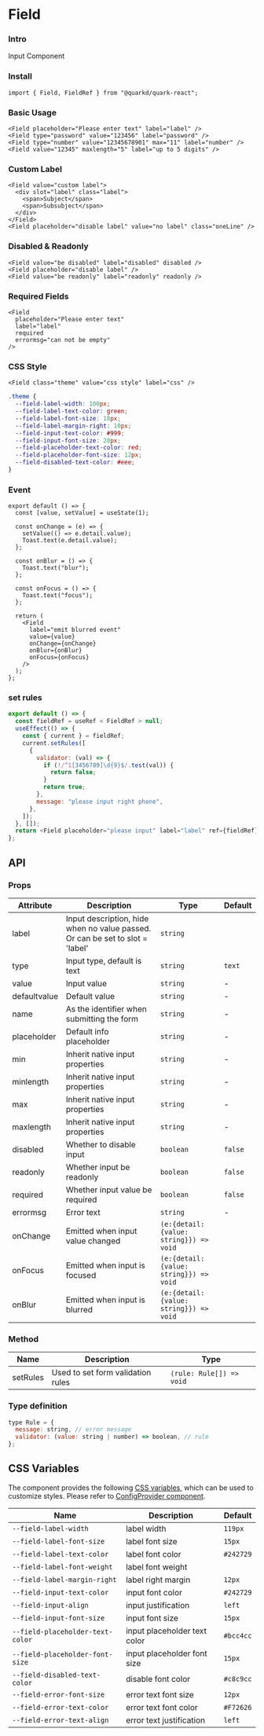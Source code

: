 # Field

### Intro

Input Component

### Install

```tsx
import { Field, FieldRef } from "@quarkd/quark-react";
```

### Basic Usage

```tsx
<Field placeholder="Please enter text" label="label" />
<Field type="password" value="123456" label="password" />
<Field type="number" value="12345678901" max="11" label="number" />
<Field value="12345" maxlength="5" label="up to 5 digits" />
```

### Custom Label

```tsx
<Field value="custom label">
  <div slot="label" class="label">
    <span>Subject</span>
    <span>Subsubject</span>
  </div>
</Field>
<Field placeholder="disable label" value="no label" class="oneLine" />
```

### Disabled & Readonly

```tsx
<Field value="be disabled" label="disabled" disabled />
<Field placeholder="disable label" />
<Field value="be readonly" label="readonly" readonly />
```

### Required Fields

```tsx
<Field
  placeholder="Please enter text"
  label="label"
  required
  errormsg="can not be empty"
/>
```

### CSS Style

```tsx
<Field class="theme" value="css style" label="css" />
```

```css
.theme {
  --field-label-width: 100px;
  --field-label-text-color: green;
  --field-label-font-size: 18px;
  --field-label-margin-right: 10px;
  --field-input-text-color: #999;
  --field-input-font-size: 20px;
  --field-placeholder-text-color: red;
  --field-placeholder-font-size: 12px;
  --field-disabled-text-color: #eee;
}
```

### Event

```tsx
export default () => {
  const [value, setValue] = useState(1);

  const onChange = (e) => {
    setValue(() => e.detail.value);
    Toast.text(e.detail.value);
  };

  const onBlur = () => {
    Toast.text("blur");
  };

  const onFocus = () => {
    Toast.text("focus");
  };

  return (
    <Field
      label="emit blurred event"
      value={value}
      onChange={onChange}
      onBlur={onBlur}
      onFocus={onFocus}
    />
  );
};
```

### set rules

```js
export default () => {
  const fieldRef = useRef < FieldRef > null;
  useEffect(() => {
    const { current } = fieldRef;
    current.setRules([
      {
        validator: (val) => {
          if (!/^1[3456789]\d{9}$/.test(val)) {
            return false;
          }
          return true;
        },
        message: "please input right phone",
      },
    ]);
  }, []);
  return <Field placeholder="please input" label="label" ref={fieldRef} />;
};
```

## API

### Props

| Attribute    | Description                                                                   | Type                                   | Default |
| ------------ | ----------------------------------------------------------------------------- | -------------------------------------- | ------- |
| label        | Input description, hide when no value passed. Or can be set to slot = 'label' | `string`                               |
| type         | Input type, default is text                                                   | `string`                               | `text`  |
| value        | Input value                                                                   | `string`                               | -       |
| defaultvalue | Default value                                                                 | `string`                               | -       |
| name         | As the identifier when submitting the form                                    | `string`                               | -       |
| placeholder  | Default info placeholder                                                      | `string`                               | -       |
| min          | Inherit native input properties                                               | `string`                               | -       |
| minlength    | Inherit native input properties                                               | `string`                               | -       |
| max          | Inherit native input properties                                               | `string`                               | -       |
| maxlength    | Inherit native input properties                                               | `string`                               | -       |
| disabled     | Whether to disable input                                                      | `boolean`                              | `false` |
| readonly     | Whether input be readonly                                                     | `boolean`                              | `false` |
| required     | Whether input value be required                                               | `boolean`                              | `false` |
| errormsg     | Error text                                                                    | `string`                               | -       |
| onChange     | Emitted when input value changed                                              | `(e:{detail:{value: string}}) => void` |
| onFocus      | Emitted when input is focused                                                 | `(e:{detail:{value: string}}) => void` |
| onBlur       | Emitted when input is blurred                                                 | `(e:{detail:{value: string}}) => void` |

### Method

| Name     | Description                       | Type                     |
| -------- | --------------------------------- | ------------------------ |
| setRules | Used to set form validation rules | `(rule: Rule[]) => void` |

### Type definition

```js
type Rule = {
  message: string, // error message
  validator: (value: string | number) => boolean, // rule
};
```

## CSS Variables

The component provides the following [CSS variables](https://developer.mozilla.org/zh-CN/docs/Web/CSS/Using_CSS_custom_properties), which can be used to customize styles. Please refer to [ConfigProvider component](#/theme).

| Name                             | Description                  | Default   |
| -------------------------------- | ---------------------------- | --------- |
| `--field-label-width`            | label width                  | `119px`   |
| `--field-label-font-size`        | label font size              | `15px`    |
| `--field-label-text-color`       | label font color             | `#242729` |
| `--field-label-font-weight`      | label font weight            |
| `--field-label-margin-right`     | label right margin           | `12px`    |
| `--field-input-text-color`       | input font color             | `#242729` |
| `--field-input-align`            | input justification          | `left`    |
| `--field-input-font-size`        | input font size              | `15px`    |
| `--field-placeholder-text-color` | input placeholder text color | `#bcc4cc` |
| `--field-placeholder-font-size`  | input placeholder font size  | `15px`    |
| `--field-disabled-text-color`    | disable font color           | `#c8c9cc` |
| `--field-error-font-size`        | error text font size         | `12px`    |
| `--field-error-text-color`       | error text font color        | `#F72626` |
| `--field-error-text-align`       | error text justification     | `left`    |
